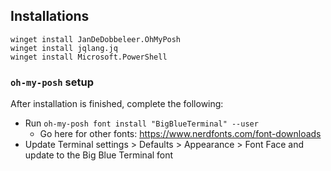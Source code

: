 ## Installations

```psh
winget install JanDeDobbeleer.OhMyPosh
winget install jqlang.jq
winget install Microsoft.PowerShell
```

### `oh-my-posh` setup
After installation is finished, complete the following:
* Run `oh-my-posh font install "BigBlueTerminal" --user`
    * Go here for other fonts: https://www.nerdfonts.com/font-downloads
* Update Terminal settings > Defaults > Appearance > Font Face and update to the Big Blue Terminal font